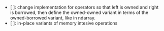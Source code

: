 - [ ]: change implementation for operators so that left is owned and right is borrowed, then define the owned-owned variant in terms of the owned-borrowed variant, like in ndarray.
- [ ]: in-place variants of memory intesive operations
